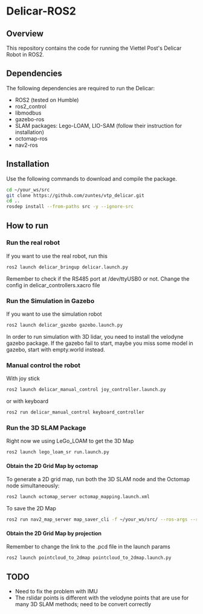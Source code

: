 # Delicar-ROS2

## Overview

This repository contains the code for running the Viettel Post's Delicar Robot in ROS2.

## Dependencies
The following dependencies are required to run the Delicar:
- ROS2 (tested on Humble)
- ros2_control
- libmodbus
- gazebo-ros
- SLAM packages: Lego-LOAM, LIO-SAM (follow their instruction for installation)
- octomap-ros
- nav2-ros

## Installation
Use the following commands to download and compile the package.
```bash
cd ~/your_ws/src
git clone https://github.com/zuntes/vtp_delicar.git
cd ..
rosdep install --from-paths src -y --ignore-src
```
## How to run

### Run the real robot
If you want to use the real robot, run this

```bash
ros2 launch delicar_bringup delicar.launch.py
```
Remember to check if the RS485 port at /dev/ttyUSB0 or not. Change the config in delicar_controllers.xacro file

### Run the Simulation in Gazebo
If you want to use the simulation robot

```bash
ros2 launch delicar_gazebo gazebo.launch.py
```
In order to run simulation with 3D lidar, you need to install the velodyne gazebo package. If the gazebo fail to start, maybe you miss some model in gazebo, start with empty.world instead.

### Manual control the robot
With joy stick

```bash
ros2 launch delicar_manual_control joy_controller.launch.py
```
or with keyboard
```bash
ros2 run delicar_manual_control keyboard_controller
```

### Run the 3D SLAM Package
Right now we using LeGo_LOAM to get the 3D Map
```bash
ros2 launch lego_loam_sr run.launch.py 
```

#### Obtain the 2D Grid Map by octomap 

To generate a 2D grid map, run both the 3D SLAM node and the Octomap node simultaneously:
```bash
ros2 launch octomap_server octomap_mapping.launch.xml
```

To save the 2D Map 
```bash
ros2 run nav2_map_server map_saver_cli -f ~/your_ws/src/ --ros-args --remap map:=/projected_map
```

#### Obtain the 2D Grid Map by projection
Remember to change the link to the .pcd file in the launch params
```bash
ros2 launch pointcloud_to_2dmap pointcloud_to_2dmap.launch.py
```

## TODO
- Need to fix the problem with IMU
- The rslidar points is different with the velodyne points that are use for many 3D SLAM methods; need to be convert correctly



